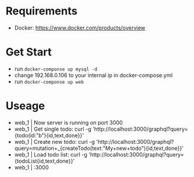 # Requirements
- Docker: https://www.docker.com/products/overview


# Get Start
- run ```docker-componse up mysql -d```
- change 192.168.0.106 to your internal ip in docker-compose.yml
- run ```docker-componse up web```

# Useage

- web_1    | Now server is running on port 3000
- web_1    | Get single todo: curl -g 'http://localhost:3000/graphql?query={todo(id:"b"){id,text,done}}'
- web_1    | Create new todo: curl -g 'http://localhost:3000/graphql?query=mutation+_{createTodo(text:"My+new+todo"){id,text,done}}'
- web_1    | Load todo list: curl -g 'http://localhost:3000/graphql?query={todoList{id,text,done}}'
- web_1    | :3000
